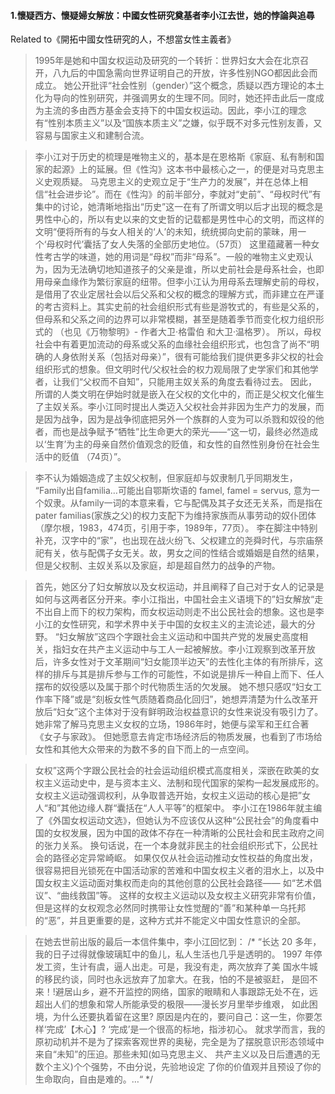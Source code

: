 #### 1.懷疑西方、懷疑婦女解放：中國女性研究奠基者李小江去世，她的悖論與追尋
Related to《開拓中國女性研究的人，不想當女性主義者》
>1995年是她和中国女权运动及研究的一个转折：世界妇女大会在北京召开，八九后的中国急需向世界证明自己的开放，许多性别NGO都因此会而成立。
她公开批评“社会性别（gender）”这个概念，质疑以西方理论的本土化为导向的性别研究，并强调男女的生理不同。同时，她还抨击此后一度成为主流的多由西方基金会支持下的中国女权运动。因此，李小江的理念有“性别本质主义”以及“国族本质主义”之嫌，似乎既不对多元性别友善，又容易与国家主义和建制合流。

>李小江对于历史的梳理是唯物主义的，基本是在恩格斯《家庭、私有制和国家的起源》上的延展。但《性沟》这本书中最核心之一，的便是对马克思主义史观质疑。
马克思主义的史观立足于“生产力的发展”，并在总体上相信“社会进步论”。而在《性沟》的前半部分，李就对“史前”、“母权时代”有集中的讨论，她清晰地指出“历史”这一在有了所谓文明以后才出现的概念是男性中心的，所以有史以来的文史哲的记载都是男性中心的文明，而这样的文明“便将所有的与女人相关的‘人’的未知，统统掷向史前的蒙昧，用一个‘母权时代’囊括了女人失落的全部历史地位。（57页）
这里蕴藏著一种女性考古学的味道，她的用词是“母权”而非“母系”。一般的唯物主义史观认为，因为无法确切地知道孩子的父亲是谁，所以史前社会是母系社会，也即用母亲血缘作为繁衍家庭的纽带。但李小江认为用母系去理解史前的母权，是借用了农业定居社会以后父系和父权的概念的理解方式，而非建立在严谨的考古资料上。其实史前的社会组织形式有些是游牧式的，有些是父系的，但母系和父系之间的边界可以非常模糊，甚至是随着季节而变化权力组织形式的 （也见《万物黎明》- 作者大卫·格雷伯 和大卫·温格罗）。
所以，母权社会中有着更加流动的母系或父系的血缘社会组织形式，也包含了尚不“明确的人身依附关系（包括对母亲）”，很有可能给我们提供更多非父权的社会组织形式的想象。但文明时代/父权社会的权力观局限了史学家们和其他学者，让我们“父权而不自知”，只能用主奴关系的角度去看待过去。
因此，所谓的人类文明在伊始时就是嵌入在父权的文化中的，而正是父权文化催生了主奴关系。李小江同时提出人类迈入父权社会并非因为生产力的发展，而是因为战争，因为是战争彻底把另外一个族群的人变为可以杀戮和奴役的他者，而也是战争赋予“牺牲”比生命更大的荣光——“这一切，最终必然造成以‘生育’为主的母亲自然价值观念的贬值，和女性的自然性别身份在社会生活中的贬值 （74页）”。

>李不认为婚姻造成了主奴父权制，但家庭却与奴隶制几乎同期发生，
“Family出自familia…可能出自鄂斯坎语的 famel, famel = servus, 意为一个奴隶。从family一词的本意来看，它与配偶及其子女还无关系，而是指在pater familias(家族之父)的权力支配下为维持家族而从事劳动的奴仆团体（摩尔根，1983，474页，引用于李，1989年，77页）。
李在脚注中特别补充，汉字中的“家”，也出现在战火纷飞、父权建立的尧舜时代，与宗庙祭祀有关，依与配偶子女无关。故，男女之间的性结合或婚姻是自然的结果，但是父权制、主奴关系以及家庭，却是超自然力的战争的产物。

>首先，她区分了妇女解放以及女权运动，并且阐释了自己对于女人的记录是如何与这两者区分开来。李小江指出，中国社会主义语境下的”妇女解放“走不出自上而下的权力架构，而女权运动则走不出公民社会的想象。这也是李小江的女性研究，和学术界中关于中国的女权主义的主流论述，最大的分野。
“妇女解放”这四个字跟社会主义运动和中国共产党的发展史高度相关，指妇女在共产主义运动中与工人一起被解放。李小江观察到改革开放后，许多女性对于文革期间“妇女能顶半边天”的去性化主体的有所排斥，这样的排斥与其是排斥参与工作的可能性，不如说是排斥一种自上而下、任人摆布的奴役感以及属于那个时代物质生活的欠发展。
她不想只感叹“妇女工作率下降”或是“刻板女性气质随着商品化回归”，她想弄清楚为什么改革开放后“妇女”这个主体对于没有鲜明政治权益意识的女性来说没有吸引力了。她非常了解马克思主义女权的立场，1986年时，她便与梁军和王红合著《女子与家政》。
但她愿意去肯定市场经济后的物质发展，也看到了市场给女性和其他大众带来的为数不多的自下而上的一点空间。

>女权”这两个字跟公民社会的社会运动组织模式高度相关，深嵌在欧美的女权主义运动史中，是与资本主义、法制和现代国家的架构一起发展成形的。女权主义运动强调权利，从争取普选开始，女权主义运动的核心是把”女人“和”其他边缘人群“囊括在“人人平等”的框架中。
李小江在1986年就主编了《外国女权运动文选》，但她认为不应该仅从这种“公民社会”的角度看中国的女权发展，因为中国的政体不存在一种清晰的公民社会和民主政府之间的张力关系。 换句话说，在一个本身就非民主的社会组织形式下，公民社会的路径必定异常崎岖。
如果仅仅从社会运动推动女性权益的角度出发，很容易把目光锁死在中国活动家的苦难和中国女权主义者的泪水上，以及中国女权主义运动面对集权而走向的其他创意的公民社会路径—— 如“艺术倡议”、“曲线救国”等。 这样的女权主义运动以及女权主义研究非常有价值，但是这样的女权观念必然同时携带让女性觉醒的“善”和某种单一乌托邦的“恶”，并且更重要的是，这种方式并不能定义中国女性意识的全部。

>在她去世前出版的最后一本信件集中，李小江回忆到：
/* “长达 20 多年，我的日子过得就像玻璃缸中的鱼儿，私人生活也几乎是透明的。 1997 年停发工资，生计有虞，逼人出走。可是，我没有走，两次放弃了美 国水牛城的移民约谈，同时也永远放弃了加拿大。在我，怕的不是被驱赶， 是回不来！!避居山乡，避不开监控的网络，国家的眼睛和人事跟踪无处不在，远超出人们的想象和常人所能承受的极限——漫长岁月里举步维艰， 如此困境，为什么还要执着留在这里? 原因是内在的，要问自己：这一生，你要怎样‘完成’【木心】?
‘完成’是一个很高的标地，指涉初心。 就求学而言，我的原初动机并不是为了探索客观世界的奥秘，完全是为了摆脱意识形态领域中来自“未知”的压迫。那些未知(如马克思主义、 共产主义以及日后遭遇的无数个主义)个个强势，不由分说，先验地设定 了你的价值观并且预设了你的生命取向，自由是难的。…“ */

